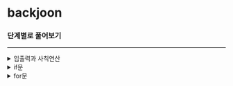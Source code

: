 # backjoon

### 단계별로 풀어보기

***

<details markdown="1">
<summary> 입출력과 사칙연산 </summary>

1. [Hello World](https://github.com/ahnjisu/backjoon/blob/master/java/2557.java)
2. [강한친구 대한육군](https://github.com/ahnjisu/backjoon/blob/master/java/10718.java)
3. [고양이 출력](https://github.com/ahnjisu/backjoon/blob/master/java/10171.java)
4. [강아지 출력](https://github.com/ahnjisu/backjoon/blob/master/java/10172.java)
5. [A+B](https://github.com/ahnjisu/backjoon/blob/master/java/1000.java)
6. [A-B](https://github.com/ahnjisu/backjoon/blob/master/java/1001.java)
7. [AxB](https://github.com/ahnjisu/backjoon/blob/master/java/10998.java)
8. [A/B](https://github.com/ahnjisu/backjoon/blob/master/java/1008.java)
9. [사칙연산](https://github.com/ahnjisu/backjoon/blob/master/java/10869.java)
10. [나머지](https://github.com/ahnjisu/backjoon/blob/master/java/10430.java)
11. [곱셈](https://github.com/ahnjisu/backjoon/blob/master/java/2588.java)

</details>

<details markdown="1">
<summary> if문 </summary>

12. [두 수 비교하기](https://github.com/ahnjisu/backjoon/blob/master/java/1330.java)
13. [시험 성적](https://github.com/ahnjisu/backjoon/blob/master/java/9498.java)
14. [윤년](https://github.com/ahnjisu/backjoon/blob/master/java/2753.java)
15. [사분면](https://github.com/ahnjisu/backjoon/blob/master/java/14681.java)
16. [알람](https://github.com/ahnjisu/backjoon/blob/master/java/2884.java)

</details>

<details markdown="1">
<summary> for문 </summary>

17. [구구단](https://github.com/ahnjisu/backjoon/blob/master/java/2739.java)
18. [for문 A+B](https://github.com/ahnjisu/backjoon/blob/master/java/10950.java)
19. [for문 합](https://github.com/ahnjisu/backjoon/blob/master/java/8393.java)
21. [1부터 N까지 출력](https://github.com/ahnjisu/backjoon/blob/master/java/2741.java)
22. [N부터 1까지 출력](https://github.com/ahnjisu/backjoon/blob/master/java/2742.java)
23. [A+B - 7](https://github.com/ahnjisu/backjoon/blob/master/java/11021.java)
24. [A+B - 8](https://github.com/ahnjisu/backjoon/blob/master/java/11022.java)
25. [N개의 별찍기](https://github.com/ahnjisu/backjoon/blob/master/java/2438.java)
26. [별찍기 오른쪽 정렬](https://github.com/ahnjisu/backjoon/blob/master/java/2439.java)
27. [X보다 작은 수](https://github.com/ahnjisu/backjoon/blob/master/java/10871.java)
</details>
